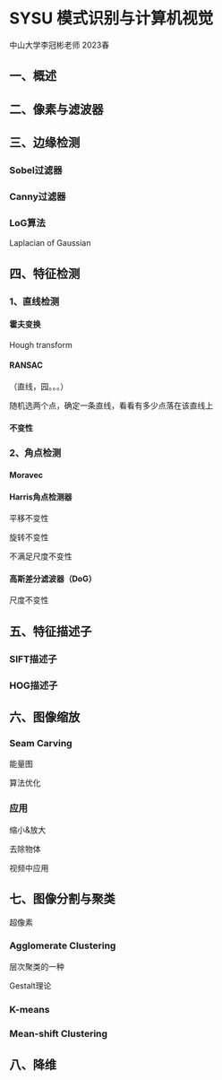 # SYSU 模式识别与计算机视觉

中山大学李冠彬老师 2023春

## 一、概述



## 二、像素与滤波器



## 三、边缘检测

### Sobel过滤器



### Canny过滤器



### LoG算法

Laplacian of Gaussian

## 四、特征检测

### 1、直线检测

#### 霍夫变换

Hough transform

#### RANSAC

（直线，园。。。）

随机选两个点，确定一条直线，看看有多少点落在该直线上

#### 不变性



### 2、角点检测

#### Moravec



#### Harris角点检测器

平移不变性

旋转不变性

不满足尺度不变性

#### 高斯差分滤波器（DoG）

尺度不变性

## 五、特征描述子

### SIFT描述子



### HOG描述子



## 六、图像缩放

### Seam Carving

能量图

算法优化

### 应用

缩小&放大

去除物体

视频中应用

## 七、图像分割与聚类

超像素

### Agglomerate Clustering

层次聚类的一种

Gestalt理论

### K-means



### Mean-shift Clustering



## 八、降维

